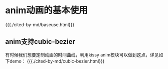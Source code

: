 # anim动画的基本使用
{{{./cited-by-md/baseuse.html}}}


## anim支持cubic-bezier

有时候我们想要定制动画的时间曲线，利用kissy anim模块可以做到这点，详见如下demo：
{{{./cited-by-md/cubic-bezier.html}}}

